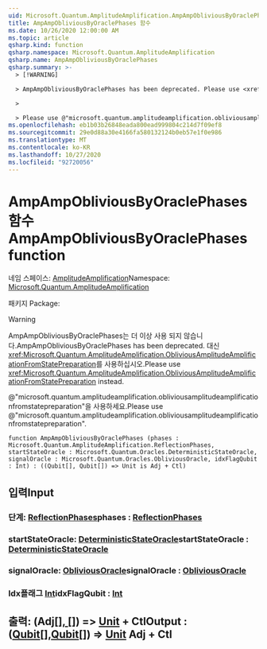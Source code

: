 ```yaml
---
uid: Microsoft.Quantum.AmplitudeAmplification.AmpAmpObliviousByOraclePhases
title: AmpAmpObliviousByOraclePhases 함수
ms.date: 10/26/2020 12:00:00 AM
ms.topic: article
qsharp.kind: function
qsharp.namespace: Microsoft.Quantum.AmplitudeAmplification
qsharp.name: AmpAmpObliviousByOraclePhases
qsharp.summary: >-
  > [!WARNING]

  > AmpAmpObliviousByOraclePhases has been deprecated. Please use <xref:Microsoft.Quantum.AmplitudeAmplification.ObliviousAmplitudeAmplificationFromStatePreparation> instead.

  >

  > Please use @"microsoft.quantum.amplitudeamplification.obliviousamplitudeamplificationfromstatepreparation".
ms.openlocfilehash: eb1b03b26848eada800ead999804c214d7f09ef8
ms.sourcegitcommit: 29e0d88a30e4166fa580132124b0eb57e1f0e986
ms.translationtype: MT
ms.contentlocale: ko-KR
ms.lasthandoff: 10/27/2020
ms.locfileid: "92720056"
---
```

# <a name="ampampobliviousbyoraclephases-function"></a><span data-ttu-id="3837f-102">AmpAmpObliviousByOraclePhases 함수</span><span class="sxs-lookup"><span data-stu-id="3837f-102">AmpAmpObliviousByOraclePhases function</span></span>

<span data-ttu-id="3837f-103">네임 스페이스: [AmplitudeAmplification](xref:Microsoft.Quantum.AmplitudeAmplification)</span><span class="sxs-lookup"><span data-stu-id="3837f-103">Namespace: [Microsoft.Quantum.AmplitudeAmplification](xref:Microsoft.Quantum.AmplitudeAmplification)</span></span>

<span data-ttu-id="3837f-104">패키지 [](https://nuget.org/packages/)</span><span class="sxs-lookup"><span data-stu-id="3837f-104">Package: [](https://nuget.org/packages/)</span></span>


> [!WARNING]
> <span data-ttu-id="3837f-105">AmpAmpObliviousByOraclePhases는 더 이상 사용 되지 않습니다.</span><span class="sxs-lookup"><span data-stu-id="3837f-105">AmpAmpObliviousByOraclePhases has been deprecated.</span></span> <span data-ttu-id="3837f-106">대신 <xref:Microsoft.Quantum.AmplitudeAmplification.ObliviousAmplitudeAmplificationFromStatePreparation>를 사용하십시오.</span><span class="sxs-lookup"><span data-stu-id="3837f-106">Please use <xref:Microsoft.Quantum.AmplitudeAmplification.ObliviousAmplitudeAmplificationFromStatePreparation> instead.</span></span>
>
> <span data-ttu-id="3837f-107">@"microsoft.quantum.amplitudeamplification.obliviousamplitudeamplificationfromstatepreparation"을 사용하세요.</span><span class="sxs-lookup"><span data-stu-id="3837f-107">Please use @"microsoft.quantum.amplitudeamplification.obliviousamplitudeamplificationfromstatepreparation".</span></span>



```qsharp
function AmpAmpObliviousByOraclePhases (phases : Microsoft.Quantum.AmplitudeAmplification.ReflectionPhases, startStateOracle : Microsoft.Quantum.Oracles.DeterministicStateOracle, signalOracle : Microsoft.Quantum.Oracles.ObliviousOracle, idxFlagQubit : Int) : ((Qubit[], Qubit[]) => Unit is Adj + Ctl)
```


## <a name="input"></a><span data-ttu-id="3837f-108">입력</span><span class="sxs-lookup"><span data-stu-id="3837f-108">Input</span></span>

### <a name="phases--reflectionphases"></a><span data-ttu-id="3837f-109">단계: [ReflectionPhases](xref:Microsoft.Quantum.AmplitudeAmplification.ReflectionPhases)</span><span class="sxs-lookup"><span data-stu-id="3837f-109">phases : [ReflectionPhases](xref:Microsoft.Quantum.AmplitudeAmplification.ReflectionPhases)</span></span>




### <a name="startstateoracle--deterministicstateoracle"></a><span data-ttu-id="3837f-110">startStateOracle: [DeterministicStateOracle](xref:Microsoft.Quantum.Oracles.DeterministicStateOracle)</span><span class="sxs-lookup"><span data-stu-id="3837f-110">startStateOracle : [DeterministicStateOracle](xref:Microsoft.Quantum.Oracles.DeterministicStateOracle)</span></span>




### <a name="signaloracle--obliviousoracle"></a><span data-ttu-id="3837f-111">signalOracle: [ObliviousOracle](xref:Microsoft.Quantum.Oracles.ObliviousOracle)</span><span class="sxs-lookup"><span data-stu-id="3837f-111">signalOracle : [ObliviousOracle](xref:Microsoft.Quantum.Oracles.ObliviousOracle)</span></span>




### <a name="idxflagqubit--int"></a><span data-ttu-id="3837f-112">Idx플래그 [Int](xref:microsoft.quantum.lang-ref.int)</span><span class="sxs-lookup"><span data-stu-id="3837f-112">idxFlagQubit : [Int](xref:microsoft.quantum.lang-ref.int)</span></span>





## <a name="output--qubitqubit--unit-adj--ctl"></a><span data-ttu-id="3837f-113">출력: (Adj[[]](xref:microsoft.quantum.lang-ref.qubit)[, []](xref:microsoft.quantum.lang-ref.qubit)) => [Unit](xref:microsoft.quantum.lang-ref.unit) + Ctl</span><span class="sxs-lookup"><span data-stu-id="3837f-113">Output : ([Qubit](xref:microsoft.quantum.lang-ref.qubit)[],[Qubit](xref:microsoft.quantum.lang-ref.qubit)[]) => [Unit](xref:microsoft.quantum.lang-ref.unit) Adj + Ctl</span></span>

